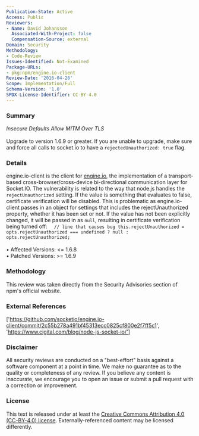 ```yaml
---
Publication-State: Active
Access: Public
Reviewers:
- Name: David Johansson
  Associated-With-Project: false
  Compensation-Source: external
Domain: Security
Methodology:
- Code-Review
Issues-Identified: Not-Examined
Package-URLs:
- pkg:npm/engine.io-client
Review-Date: '2016-04-26'
Scope: Implementation/Full
Schema-Version: '1.0'
SPDX-License-Identifier: CC-BY-4.0
---
```

### Summary
*Insecure Defaults Allow MITM Over TLS*<br><br>Upgrade to version 1.6.9 or greater. If you are unable to upgrade, make sure and force all calls to socket.io to have a `rejectedUnauthorized: true` flag.
### Details
engine.io-client is the client for [engine.io](https://github.com/socketio/engine.io), the implementation of a transport-based cross-browser/cross-device bi-directional communication layer for Socket.IO.  The vulnerability is related to the way that node.js handles the `rejectUnauthorized` setting. If the value is something that evaluates to false, certificate verification will be disabled.  This is problematic as engine.io-client passes in an object for settings that includes the rejectUnauthorized property, whether it has been set or not. If the value has not been explicitly changed, it will be passed in as `null`, resulting in certificate verification being turned off:  ```   // line that causes bug this.rejectUnauthorized = opts.rejectUnauthorized === undefined ? null : opts.rejectUnauthorized;  ```
<br><br>• Affected Versions: <= 1.6.8
<br>• Patched Versions: >= 1.6.9
### Methodology
This review was taken directly from the Security Advisories section of npm's official website.
### External References
['https://github.com/socketio/engine.io-client/commit/2c55b278a491bf45313ecc0825cf800e2f7ff5c1', 'https://www.cigital.com/blog/node-js-socket-io/']
### Disclaimer
All security reviews are conducted on a "best-effort" basis against a software component at a point in time. We make no guarantee as to the quality or completeness of any review. If you believe any content is inaccurate, we encourage you to open an issue or submit a pull request with a correction or improvement.
### License
This text is released under at least the [Creative Commons Attribution 4.0 (CC-BY-4.0) license](https://creativecommons.org/licenses/by/4.0/legalcode.txt). Externally-referenced content may be licensed differently.

